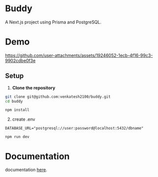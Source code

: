 # Buddy

A Next.js project using Prisma and PostgreSQL.
# Demo
<https://github.com/user-attachments/assets/19246052-1ecb-4f16-99c3-9902cdbe0f3e>

## Setup

1. **Clone the repository**
```bash
git clone git@github.com:venkatesh2100/buddy.git
cd buddy

npm install

```
2. create .env
```
DATABASE_URL="postgresql://user:password@localhost:5432/dbname"
```
```
npm run dev
```
# Documentation

documentation  [here](https://docs.google.com/document/d/1WV519V9mFQJGw0I6QKLdLmy28j1yOzZ4nS5_f1yD9EA/edit?usp=sharing).
